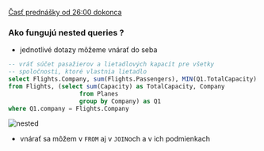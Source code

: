 [Časť prednášky od 26:00 dokonca](https://tirpitz.ms.mff.cuni.cz/contactless/lecture03b_CZ_web.mp4)
### Ako fungujú nested queries ?

- jednotlivé dotazy môžeme vnárať do seba

```sql
-- vráť súčet pasažierov a lietadlových kapacít pre všetky
-- spoločnosti, ktoré vlastnia lietadlo
select Flights.Company, sum(Flights.Passengers), MIN(Q1.TotalCapacity)
from Flights, (select sum(Capacity) as TotalCapacity, Company 
                    from Planes
                    group by Company) as Q1
where Q1.company = Flights.Company
```

![nested](data_poznamky/nested_query.png)

- vnárať sa môžem v ```FROM``` aj v ```JOIN```och a v ich podmienkach

